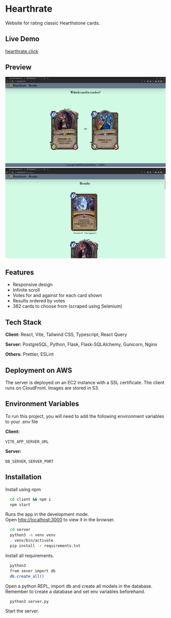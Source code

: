 # Hearthrate

Website for rating classic Hearthstone cards.

## Live Demo

[hearthrate.click](https://hearthrate.click/)

## Preview

![Homepage!](readme_images/home_page.png)
![Results](readme_images/results_page.png)

## Features

- Responsive design
- Infinite scroll
- Votes for and against for each card shown
- Results ordered by votes
- 382 cards to choose from (scraped using Selenium)

## Tech Stack

**Client:** React, Vite, Tailwind CSS, Typescript, React Query

**Server:** PostgreSQL, Python, Flask, Flask-SQLAlchemy, Gunicorn, Nginx

**Others:** Prettier, ESLint

## Deployment on AWS

The server is deployed on an EC2 instance with a SSL certificate. The client runs on CloudFront. Images are stored in S3.

## Environment Variables

To run this project, you will need to add the following environment variables to your .env file

**Client:**

`VITE_APP_SERVER_URL`

**Server:**

`DB_SERVER`, `SERVER_PORT`

## Installation

Install using npm

```bash
  cd client && npm i
  npm start
```

Runs the app in the development mode.\
Open [http://localhost:3000](http://localhost:3000) to view it in the browser.

```bash
  cd server
  python3 -m venv venv
  . venv/bin/activate
  pip install -r requirements.txt
```

Install all requirements.

```bash
  python3
  from sever import db
  db.create_all()
```

Open a python REPL, import db and create all models in the database.
Remember to create a database and set env variables beforehand.

```bash
  python3 server.py
```

Start the server.
